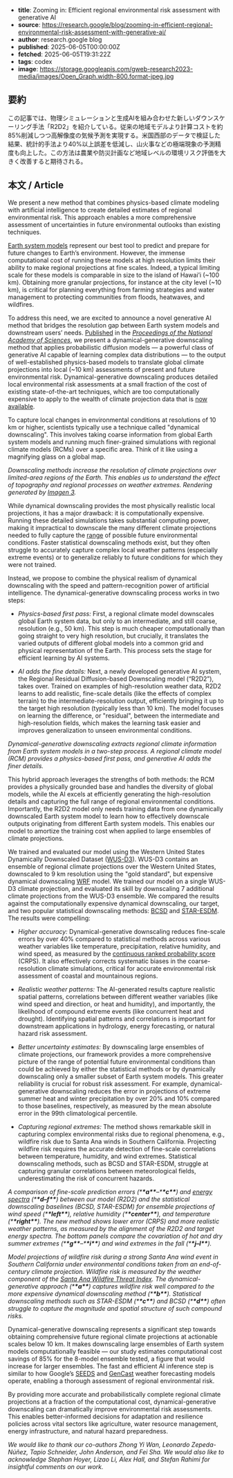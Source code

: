 <!-- metadata -->

- **title**: Zooming in: Efficient regional environmental risk assessment with generative AI
- **source**: https://research.google/blog/zooming-in-efficient-regional-environmental-risk-assessment-with-generative-ai/
- **author**: research.google blog
- **published**: 2025-06-05T00:00:00Z
- **fetched**: 2025-06-05T19:31:22Z
- **tags**: codex
- **image**: https://storage.googleapis.com/gweb-research2023-media/images/Open_Graph.width-800.format-jpeg.jpg

## 要約

この記事では、物理シミュレーションと生成AIを組み合わせた新しいダウンスケーリング手法「R2D2」を紹介している。従来の地域モデルより計算コストを約85%削減しつつ高解像度の気候予測を実現する。米国西部のデータで検証した結果、統計的手法より40%以上誤差を低減し、山火事などの極端現象の予測精度も向上した。この方法は農業や防災計画など地域レベルの環境リスク評価を大きく改善すると期待される。

## 本文 / Article

We present a new method that combines physics-based climate modeling with artificial intelligence to create detailed estimates of regional environmental risk. This approach enables a more comprehensive assessment of uncertainties in future environmental outlooks than existing techniques.

[Earth system models](https://www.nobelprize.org/prizes/physics/2021/popular-information/) represent our best tool to predict and prepare for future changes to Earth’s environment. However, the immense computational cost of running these models at high resolution limits their ability to make regional projections at fine scales. Indeed, a typical limiting scale for these models is comparable in size to the island of Hawai’i (~100 km). Obtaining more granular projections, for instance at the city level (~10 km), is critical for planning everything from farming strategies and water management to protecting communities from floods, heatwaves, and wildfires.

To address this need, we are excited to announce a novel generative AI method that bridges the resolution gap between Earth system models and downstream users’ needs. [Published](https://doi.org/10.1073/pnas.2420288122) in the [_Proceedings of the National Academy of Sciences_](https://www.pnas.org/), we present a dynamical-generative downscaling method that applies probabilistic diffusion models — a powerful class of generative AI capable of learning complex data distributions — to the output of well-established physics-based models to translate global climate projections into local (~10 km) assessments of present and future environmental risk. Dynamical-generative downscaling produces detailed local environmental risk assessments at a small fraction of the cost of existing state-of-the-art techniques, which are too computationally expensive to apply to the wealth of climate projection data that is [now available](https://wcrp-cmip.org/).

To capture local changes in environmental conditions at resolutions of 10 km or higher, scientists typically use a technique called "dynamical downscaling". This involves taking coarse information from global Earth system models and running much finer-grained simulations with regional climate models (RCMs) over a specific area. Think of it like using a magnifying glass on a global map.

_Downscaling methods increase the resolution of climate projections over limited-area regions of the Earth. This enables us to understand the effect of topography and regional processes on weather extremes. Rendering generated by_ [_Imagen 3_](https://deepmind.google/technologies/imagen-3/)_._

While dynamical downscaling provides the most physically realistic local projections, it has a major drawback: it is computationally expensive. Running these detailed simulations takes substantial computing power, making it impractical to downscale the many different climate projections needed to fully capture the [range](https://www.ipcc.ch/report/ar6/wg1/chapter/chapter-4/) of possible future environmental conditions. Faster statistical downscaling methods exist, but they often struggle to accurately capture complex local weather patterns (especially extreme events) or to generalize reliably to future conditions for which they were not trained.

Instead, we propose to combine the physical realism of dynamical downscaling with the speed and pattern-recognition power of artificial intelligence. The dynamical-generative downscaling process works in two steps:

- _Physics-based first pass:_ First, a regional climate model downscales global Earth system data, but only to an intermediate, and still coarse, resolution (e.g., 50 km). This step is much cheaper computationally than going straight to very high resolution, but crucially, it translates the varied outputs of different global models into a common grid and physical representation of the Earth. This process sets the stage for efficient learning by AI systems.

- _AI adds the fine details:_ Next, a newly developed generative AI system, the Regional Residual Diffusion-based Downscaling model (“R2D2”), takes over. Trained on examples of high-resolution weather data, R2D2 learns to add realistic, fine-scale details (like the effects of complex terrain) to the intermediate-resolution output, efficiently bringing it up to the target high resolution (typically less than 10 km). The model focuses on learning the difference, or "residual", between the intermediate and high-resolution fields, which makes the learning task easier and improves generalization to unseen environmental conditions.

_Dynamical-generative downscaling extracts regional climate information from Earth system models in a two-step process. A regional climate model (RCM) provides a physics-based first pass, and generative AI adds the finer details._

This hybrid approach leverages the strengths of both methods: the RCM provides a physically grounded base and handles the diversity of global models, while the AI excels at efficiently generating the high-resolution details and capturing the full range of regional environmental conditions. Importantly, the R2D2 model only needs training data from one dynamically downscaled Earth system model to learn how to effectively downscale outputs originating from different Earth system models. This enables our model to amortize the training cost when applied to large ensembles of climate projections.

We trained and evaluated our model using the Western United States Dynamically Downscaled Dataset ([WUS-D3](https://doi.org/10.5194/gmd-17-2265-2024)). WUS-D3 contains an ensemble of regional climate projections over the Western United States, downscaled to 9 km resolution using the "gold standard", but expensive dynamical downscaling [WRF](https://www.mmm.ucar.edu/models/wrf) model. We trained our model on a single WUS-D3 climate projection, and evaluated its skill by downscaling 7 additional climate projections from the WUS-D3 ensemble. We compared the results against the computationally expensive dynamical downscaling, our target, and two popular statistical downscaling methods: [BCSD](https://doi.org/10.1029/2001JD000659) and [STAR-ESDM](https://doi.org/10.1029/2023EF004107). The results were compelling:

- _Higher accuracy:_ Dynamical-generative downscaling reduces fine-scale errors by over 40% compared to statistical methods across various weather variables like temperature, precipitation, relative humidity, and wind speed, as measured by the [continuous ranked probability score](<https://doi.org/10.1175/1520-0434(2000)015%3C0559:DOTCRP%3E2.0.CO;2>) (CRPS). It also effectively corrects systematic biases in the coarse-resolution climate simulations, critical for accurate environmental risk assessment of coastal and mountainous regions.

- _Realistic weather patterns:_ The AI-generated results capture realistic spatial patterns, correlations between different weather variables (like wind speed and direction, or heat and humidity), and importantly, the likelihood of compound extreme events (like concurrent heat and drought). Identifying spatial patterns and correlations is important for downstream applications in hydrology, energy forecasting, or natural hazard risk assessment.

- _Better uncertainty estimates:_ By downscaling large ensembles of climate projections, our framework provides a more comprehensive picture of the range of potential future environmental conditions than could be achieved by either the statistical methods or by dynamically downscaling only a smaller subset of Earth system models. This greater reliability is crucial for robust risk assessment. For example, dynamical-generative downscaling reduces the error in projections of extreme summer heat and winter precipitation by over 20% and 10% compared to those baselines, respectively, as measured by the mean absolute error in the 99th climatological percentile.

- _Capturing regional extremes:_ The method shows remarkable skill in capturing complex environmental risks due to regional phenomena, e.g., wildfire risk due to Santa Ana winds in Southern California. Projecting wildfire risk requires the accurate detection of fine-scale correlations between temperature, humidity, and wind extremes. Statistical downscaling methods, such as BCSD and STAR-ESDM, struggle at capturing granular correlations between meteorological fields, underestimating the risk of concurrent hazards.

_A comparison of fine-scale prediction errors (\***\*a\*\***–\***\*c\*\***) and_ [_energy spectra_](https://en.wikipedia.org/wiki/Energy_cascade) _(\***\*d–f\*\***) between our model (R2D2) and the statistical downscaling baselines (BCSD, STAR-ESDM) for ensemble projections of wind speed (\***\*left\*\***), relative humidity (\***\*center\*\***), and temperature (\***\*right\*\***). The new method shows lower error (CRPS) and more realistic weather patterns, as measured by the alignment of the R2D2 and target energy spectra. The bottom panels compare the covariation of hot and dry summer extremes (\***\*g\*\***–\***\*i\*\***) and wind extremes in the fall (\***\*j–l\*\***)._

_Model projections of wildfire risk during a strong Santa Ana wind event in Southern California under environmental conditions taken from an end-of-century climate projection. Wildfire risk is measured by the weather component of the_ [_Santa Ana Wildfire Threat Index_](https://www.fs.usda.gov/science-technology/fire/forecasting/santa-ana-wildfire-threat-index)_. The dynamical-generative approach (\***\*a\*\***) captures wildfire risk well compared to the more expensive dynamical downscaling method (\***\*b\*\***). Statistical downscaling methods such as STAR-ESDM (\***\*c\*\***) and BCSD (\***\*d\*\***) often struggle to capture the magnitude and spatial structure of such compound risks._

Dynamical-generative downscaling represents a significant step towards obtaining comprehensive future regional climate projections at actionable scales below 10 km. It makes downscaling large ensembles of Earth system models computationally feasible — our study estimates computational cost savings of 85% for the 8-model ensemble tested, a figure that would increase for larger ensembles. The fast and efficient AI inference step is similar to how Google’s [SEEDS](https://research.google/blog/generative-ai-to-quantify-uncertainty-in-weather-forecasting/) and [GenCast](https://deepmind.google/discover/blog/gencast-predicts-weather-and-the-risks-of-extreme-conditions-with-sota-accuracy/) weather forecasting models operate, enabling a thorough assessment of regional environmental risk.

By providing more accurate and probabilistically complete regional climate projections at a fraction of the computational cost, dynamical-generative downscaling can dramatically improve environmental risk assessments. This enables better-informed decisions for adaptation and resilience policies across vital sectors like agriculture, water resource management, energy infrastructure, and natural hazard preparedness.

_We would like to thank our co-authors Zhong Yi Wan, Leonardo Zepeda-Núñez, Tapio Schneider, John Anderson, and Fei Sha. We would also like to acknowledge Stephan Hoyer, Lizao Li, Alex Hall, and Stefan Rahimi for insightful comments on our work._
